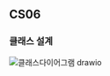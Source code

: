 CS06
-----------------------

### 클래스 설계

![클래스다이어그램 drawio](https://user-images.githubusercontent.com/77956808/213506041-b0fc62f1-15ac-459a-ae45-7b9bb2bd7baa.png)